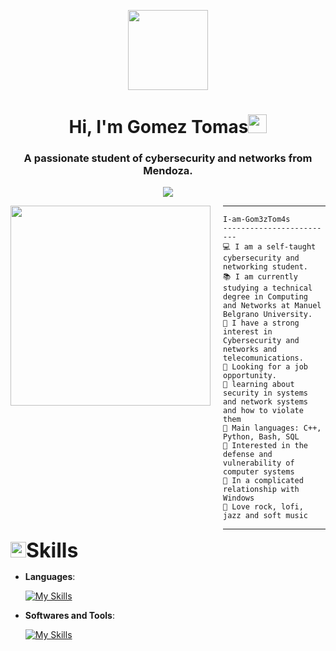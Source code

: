 <p align="center">
  <img style="width:8rem; height:auto" src="https://cdn.dribbble.com/users/1787323/screenshots/10091971/media/d43c019bfeff34be8816481e843ea8c1.png"/>
</p>

<h1 align="center">Hi, I'm Gomez Tomas<img width="30px" src="https://raw.githubusercontent.com/iampavangandhi/iampavangandhi/master/gifs/Hi.gif"></h1>
<h3 font-size="20" align="center">A passionate student of cybersecurity and networks from Mendoza.</h3>

<!-- Typing SVG by DenverCoder1 - https://github.com/DenverCoder1/readme-typing-svg -->
<p align="center">
  <a href="https://github.com/DenverCoder1/readme-typing-svg">
    <img src="https://readme-typing-svg.herokuapp.com?lines=Security+Analyst+Student;Enthusiastic;Always%20learning%20new%20things&center=true&width=380&height=45">
  </a>
</p>

<img align="left" src="https://i.pinimg.com/736x/e8/13/0a/e8130a43dd387deddadf88de88af40aa.jpg" width="320" />

<div style="margin-left: 340px;">
  <hr>

  ```
  I-am-Gom3zTom4s
  -------------------------
  💻 I am a self-taught cybersecurity and networking student.
  📚 I am currently studying a technical degree in Computing and Networks at Manuel Belgrano University.
  📝 I have a strong interest in Cybersecurity and networks and telecomunications.
  🔭 Looking for a job opportunity.
  🌱 learning about security in systems and network systems and how to violate them
  🌟 Main languages: C++, Python, Bash, SQL
  🚩 Interested in the defense and vulnerability of computer systems
  💖 In a complicated relationship with Windows
  🎵 Love rock, lofi, jazz and soft music
  ```

  <hr>
</div>

<div style="text-align: left;">
   <img src="https://media2.giphy.com/media/QssGEmpkyEOhBCb7e1/giphy.gif?cid=ecf05e47a0n3gi1bfqntqmob8g9aid1oyj2wr3ds3mg700bl&rid=giphy.gif" width="25"><span style="font-size: 2rem; font-weight: bold;">Skills</span>

  <p align="left">

  - **Languages**:

      [![My Skills](https://skillicons.dev/icons?i=py,cpp,bash,&theme=dark)](https://skillicons.dev)

  - **Softwares and Tools**:

      [![My Skills](https://skillicons.dev/icons?i=windows,linux,debian,arch,docker,git,github,kali,mysql,sqlite,postgres,powershell,vscode,&theme=dark)](https://skillicons.dev)

  <br>
  </p>
</div>
